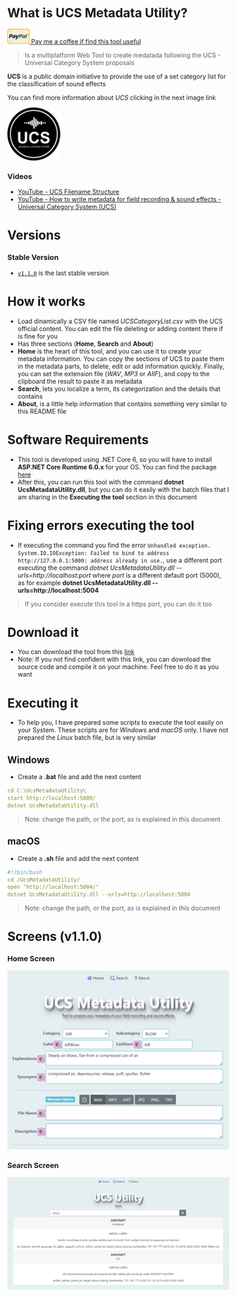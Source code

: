 # What is UCS Metadata Utility?

<a target="_blank" href="https://www.paypal.com/paypalme/jorserp"><img src="images/PayPal.png" />&nbsp;Pay me a coffee if find this tool useful</a>

> Is a multiplatform Web Tool to create medatada following the UCS - Universal Category System proposals

**UCS** is a public domain initiative to provide the use of a set category list for the classification of sound effects

You can find more information about *UCS* clicking in the next image link

<a target="_blank" href="https://universalcategorysystem.com/"><img src="images/ucs_black_small.png" width="120" /></a>

### Videos
* <a href="https://www.youtube.com/watch?v=0s3ioIbNXSM">YouTube - UCS Filename Structure</a>
* <a href="https://www.youtube.com/watch?v=5WRlLx-yDOI">YouTube - How to write metadata for field recording & sound effects - Universal Category System (UCS)</a>

# Versions

### Stable Version
* [`v1.1.0`](https://github.com/J0rgeSerran0/UcsMetadataUtility/releases/tag/v1.1.0) is the last stable version

# How it works
* Load dinamically a CSV file named <em>UCSCategoryList.csv</em> with the UCS official content. You can edit the file deleting or adding content there if is fine for you
* Has three sections (<strong>Home</strong>, <strong>Search</strong> and <strong>About</strong>)
* <strong>Home</strong> is the heart of this tool, and you can use it to create your metadata information. You can copy the sections of UCS to paste them in the metadata parts, to delete, edit or add information quickly. Finally, you can set the extension file (<em>WAV</em>, <em>MP3</em> or <em>AIIF</em>), and copy to the clipboard the result to paste it as metadata
* <strong>Search</strong>, lets you localize a term, its categorization and the details that contains
* <strong>About</strong>, is a little help information that contains something very similar to this README file

# Software Requirements
* This tool is developed using .NET Core 6, so you will have to install **ASP.NET Core Runtime 6.0.x** for your OS. You can find the package <a href="https://dotnet.microsoft.com/en-us/download/dotnet/6.0">here</a>
* After this, you can run this tool with the command **dotnet UcsMetadataUtility.dll**, but you can do it easily with the batch files that I am sharing in the **Executing the tool** section in this document

# Fixing errors executing the tool
* If executing the command you find the error `Unhandled exception. System.IO.IOException: Failed to bind to address http://127.0.0.1:5000: address already in use.`, use a different port executing the command *dotnet UcsMetadataUtility.dll --urls=http://localhost:port* where *port* is a different default port (5000), as for example **dotnet UcsMetadataUtility.dll --urls=http://localhost:5004** 

> If you consider execute this tool in a https port, you can do it too

# Download it
* You can download the tool from this <a href="https://github.com/J0rgeSerran0/UcsMetadataUtility/releases/tag/v1.0.0">link</a>
* Note: If you not find confident with this link, you can download the source code and compile it on your machine. Feel free to do it as you want

# Executing it
* To help you, I have prepared some scripts to execute the tool easily on your System. These scripts are for *Windows* and *macOS* only. I have not prepared the *Linux* batch file, but is very similar

## Windows
* Create a **.bat** file and add the next content

```yaml
cd C:\UcsMetadataUtility\
start http://localhost:5000/
dotnet UcsMetadataUtility.dll 
```

> Note: change the path, or the port, as is explained in this document

## macOS
* Create a **.sh** file and add the next content

```yaml
#!/bin/bash
cd /UcsMetadataUtility/
open "http://localhost:5004/" 
dotnet UcsMetadataUtility.dll --urls=http://localhost:5004
```

> Note: change the path, or the port, as is explained in this document

# Screens (v1.1.0)

### Home Screen
![Home Screen](images/Screen_01.png)

### Search Screen
![Search Screen](images/Screen_02.png)
